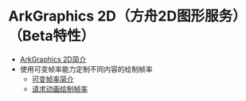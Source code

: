 # ArkGraphics 2D（方舟2D图形服务）（Beta特性）

- [ArkGraphics 2D简介](cj-arkgraphics2D-introduction.md)
- 使用可变帧率能力定制不同内容的绘制帧率
    - [可变帧率简介](cj-displaysync-overview.md)
    - [请求动画绘制帧率](cj-displaysync-animation.md)
